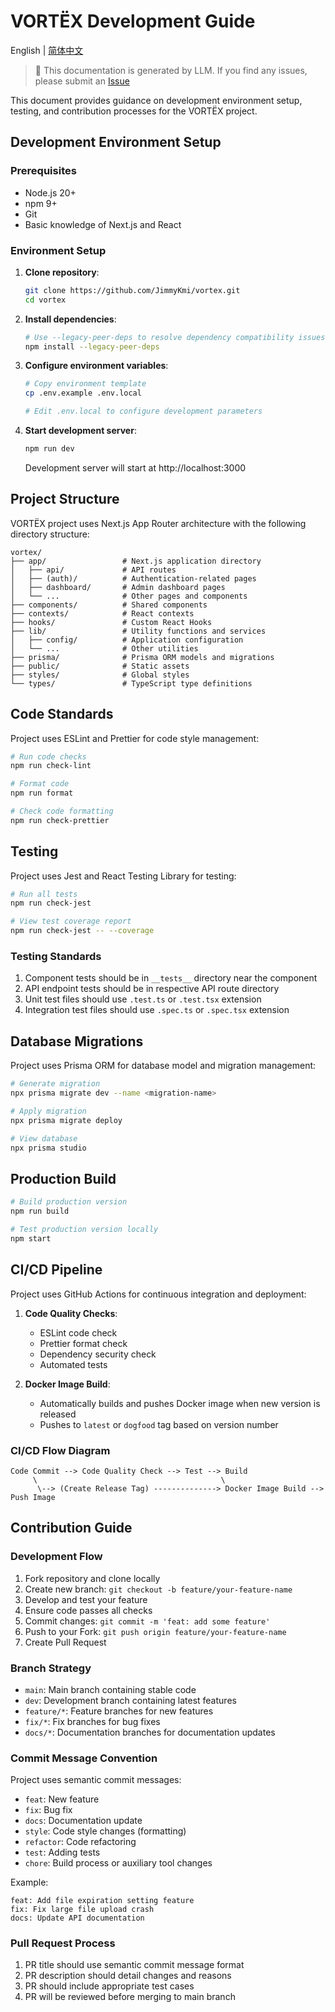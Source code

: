 # VORTËX Development Guide

English | [简体中文](DEVELOPMENT.md)

> 📝 This documentation is generated by LLM. If you find any issues, please submit an [Issue](https://github.com/JimmyKmi/vortex/issues)

This document provides guidance on development environment setup, testing, and contribution processes for the VORTËX project.

## Development Environment Setup

### Prerequisites

- Node.js 20+
- npm 9+
- Git
- Basic knowledge of Next.js and React

### Environment Setup

1. **Clone repository**:
   ```bash
   git clone https://github.com/JimmyKmi/vortex.git
   cd vortex
   ```

2. **Install dependencies**:
   ```bash
   # Use --legacy-peer-deps to resolve dependency compatibility issues
   npm install --legacy-peer-deps
   ```

3. **Configure environment variables**:
   ```bash
   # Copy environment template
   cp .env.example .env.local
   
   # Edit .env.local to configure development parameters
   ```

4. **Start development server**:
   ```bash
   npm run dev
   ```
   Development server will start at http://localhost:3000

## Project Structure

VORTËX project uses Next.js App Router architecture with the following directory structure:

```
vortex/
├── app/                 # Next.js application directory
│   ├── api/             # API routes
│   ├── (auth)/          # Authentication-related pages
│   ├── dashboard/       # Admin dashboard pages
│   └── ...              # Other pages and components
├── components/          # Shared components
├── contexts/            # React contexts
├── hooks/               # Custom React Hooks
├── lib/                 # Utility functions and services
│   ├── config/          # Application configuration
│   └── ...              # Other utilities
├── prisma/              # Prisma ORM models and migrations
├── public/              # Static assets
├── styles/              # Global styles
└── types/               # TypeScript type definitions
```

## Code Standards

Project uses ESLint and Prettier for code style management:

```bash
# Run code checks
npm run check-lint

# Format code
npm run format

# Check code formatting
npm run check-prettier
```

## Testing

Project uses Jest and React Testing Library for testing:

```bash
# Run all tests
npm run check-jest

# View test coverage report
npm run check-jest -- --coverage
```

### Testing Standards

1. Component tests should be in `__tests__` directory near the component
2. API endpoint tests should be in respective API route directory
3. Unit test files should use `.test.ts` or `.test.tsx` extension
4. Integration test files should use `.spec.ts` or `.spec.tsx` extension

## Database Migrations

Project uses Prisma ORM for database model and migration management:

```bash
# Generate migration
npx prisma migrate dev --name <migration-name>

# Apply migration
npx prisma migrate deploy

# View database
npx prisma studio
```

## Production Build

```bash
# Build production version
npm run build

# Test production version locally
npm start
```

## CI/CD Pipeline

Project uses GitHub Actions for continuous integration and deployment:

1. **Code Quality Checks**:
   - ESLint code check
   - Prettier format check
   - Dependency security check
   - Automated tests

2. **Docker Image Build**:
   - Automatically builds and pushes Docker image when new version is released
   - Pushes to `latest` or `dogfood` tag based on version number

### CI/CD Flow Diagram

```
Code Commit --> Code Quality Check --> Test --> Build
     \                                         \
      \--> (Create Release Tag) --------------> Docker Image Build --> Push Image
```

## Contribution Guide

### Development Flow

1. Fork repository and clone locally
2. Create new branch: `git checkout -b feature/your-feature-name`
3. Develop and test your feature
4. Ensure code passes all checks
5. Commit changes: `git commit -m 'feat: add some feature'`
6. Push to your Fork: `git push origin feature/your-feature-name`
7. Create Pull Request

### Branch Strategy

- `main`: Main branch containing stable code
- `dev`: Development branch containing latest features
- `feature/*`: Feature branches for new features
- `fix/*`: Fix branches for bug fixes
- `docs/*`: Documentation branches for documentation updates

### Commit Message Convention

Project uses semantic commit messages:

- `feat`: New feature
- `fix`: Bug fix
- `docs`: Documentation update
- `style`: Code style changes (formatting)
- `refactor`: Code refactoring
- `test`: Adding tests
- `chore`: Build process or auxiliary tool changes

Example:
```
feat: Add file expiration setting feature
fix: Fix large file upload crash
docs: Update API documentation
```

### Pull Request Process

1. PR title should use semantic commit message format
2. PR description should detail changes and reasons
3. PR should include appropriate test cases
4. PR will be reviewed before merging to main branch 